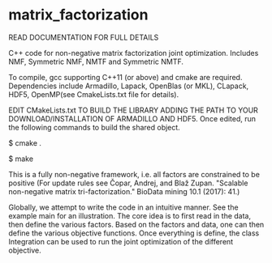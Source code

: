 # matrix_factorization

READ DOCUMENTATION FOR FULL DETAILS

C++ code for non-negative matrix factorization joint optimization. Includes NMF, Symmetric NMF, NMTF and Symmetric NMTF. 

To compile, gcc supporting C++11 (or above) and cmake are required.
Dependencies include Armadillo, Lapack, OpenBlas (or MKL), CLapack, HDF5, OpenMP(see CmakeLists.txt file for details). 

EDIT CMakeLists.txt TO BUILD THE LIBRARY ADDING THE PATH TO YOUR DOWNLOAD/INSTALLATION OF ARMADILLO AND HDF5. Once edited, run the following commands to build the shared object.

\$ cmake .

\$ make

This is a fully non-negative framework, i.e. all factors are constrained to be positive (For update rules see Čopar, Andrej, and Blaž Zupan. "Scalable non-negative matrix tri-factorization." BioData mining 10.1 (2017): 41.)

Globally, we attempt to write the code in an intuitive manner. See the example main for an illustration. The core idea is to first read in the data, then define the various factors. Based on the factors and data, one can then define the various objective functions. Once everything is define, the class Integration can be used to run the joint optimization of the different objective.

